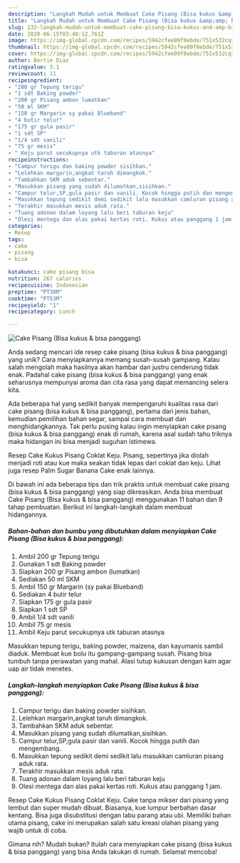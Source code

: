 ```yaml
---
description: "Langkah Mudah untuk Membuat Cake Pisang (Bisa kukus &amp;amp; bisa panggang) yang Lezat"
title: "Langkah Mudah untuk Membuat Cake Pisang (Bisa kukus &amp;amp; bisa panggang) yang Lezat"
slug: 132-langkah-mudah-untuk-membuat-cake-pisang-bisa-kukus-and-amp-bisa-panggang-yang-lezat
date: 2020-06-15T03:48:12.761Z
image: https://img-global.cpcdn.com/recipes/5942cfee09f8ebde/751x532cq70/cake-pisang-bisa-kukus-bisa-panggang-foto-resep-utama.jpg
thumbnail: https://img-global.cpcdn.com/recipes/5942cfee09f8ebde/751x532cq70/cake-pisang-bisa-kukus-bisa-panggang-foto-resep-utama.jpg
cover: https://img-global.cpcdn.com/recipes/5942cfee09f8ebde/751x532cq70/cake-pisang-bisa-kukus-bisa-panggang-foto-resep-utama.jpg
author: Bertie Diaz
ratingvalue: 3.1
reviewcount: 11
recipeingredient:
- "200 gr Tepung terigu"
- "1 sdt Baking powder"
- "200 gr Pisang ambon lumatkan"
- "50 ml SKM"
- "150 gr Margarin sy pakai Blueband"
- "4 butir telur"
- "175 gr gula pasir"
- "1 sdt SP"
- "1/4 sdt vanili"
- "75 gr mesis"
- " Keju parut secukupnya utk taburan atasnya"
recipeinstructions:
- "Campur terigu dan baking powder sisihkan."
- "Lelehkan margarin,angkat taruh dimangkok."
- "Tambahkan SKM aduk sebentar."
- "Masukkan pisang yang sudah dilumatkan,sisihkan."
- "Campur telur,SP,gula pasir dan vanili. Kocok hingga putih dan mengembang."
- "Masukkan tepung sedikit demi sedikit lalu masukkan camluran pisang aduk rata."
- "Terakhir masukkan mesis aduk rata."
- "Tuang adonan dalam loyang lalu beri taburan keju"
- "Olesi mentega dan alas pakai kertas roti. Kukus atau panggang 1 jam."
categories:
- Resep
tags:
- cake
- pisang
- bisa

katakunci: cake pisang bisa 
nutrition: 267 calories
recipecuisine: Indonesian
preptime: "PT30M"
cooktime: "PT53M"
recipeyield: "1"
recipecategory: Lunch

---
```



![Cake Pisang (Bisa kukus &amp; bisa panggang)](https://img-global.cpcdn.com/recipes/5942cfee09f8ebde/751x532cq70/cake-pisang-bisa-kukus-bisa-panggang-foto-resep-utama.jpg)

Anda sedang mencari ide resep cake pisang (bisa kukus &amp; bisa panggang) yang unik? Cara menyiapkannya memang susah-susah gampang. Kalau salah mengolah maka hasilnya akan hambar dan justru cenderung tidak enak. Padahal cake pisang (bisa kukus &amp; bisa panggang) yang enak seharusnya mempunyai aroma dan cita rasa yang dapat memancing selera kita.

Ada beberapa hal yang sedikit banyak mempengaruhi kualitas rasa dari cake pisang (bisa kukus &amp; bisa panggang), pertama dari jenis bahan, kemudian pemilihan bahan segar, sampai cara membuat dan menghidangkannya. Tak perlu pusing kalau ingin menyiapkan cake pisang (bisa kukus &amp; bisa panggang) enak di rumah, karena asal sudah tahu triknya maka hidangan ini bisa menjadi suguhan istimewa.

Resep Cake Kukus Pisang Coklat Keju. Pisang, sepertinya jika diolah menjadi roti atau kue maka seakan tidak lepas dari coklat dan keju. Lihat juga resep Palm Sugar Banana Cake enak lainnya.


Di bawah ini ada beberapa tips dan trik praktis untuk membuat cake pisang (bisa kukus &amp; bisa panggang) yang siap dikreasikan. Anda bisa membuat Cake Pisang (Bisa kukus &amp; bisa panggang) menggunakan 11 bahan dan 9 tahap pembuatan. Berikut ini langkah-langkah dalam membuat hidangannya.

<!--inarticleads1-->

##### Bahan-bahan dan bumbu yang dibutuhkan dalam menyiapkan Cake Pisang (Bisa kukus &amp; bisa panggang):

1. Ambil 200 gr Tepung terigu
1. Gunakan 1 sdt Baking powder
1. Siapkan 200 gr Pisang ambon (lumatkan)
1. Sediakan 50 ml SKM
1. Ambil 150 gr Margarin (sy pakai Blueband)
1. Sediakan 4 butir telur
1. Siapkan 175 gr gula pasir
1. Siapkan 1 sdt SP
1. Ambil 1/4 sdt vanili
1. Ambil 75 gr mesis
1. Ambil  Keju parut secukupnya utk taburan atasnya


Masukkan tepung terigu, baking powder, maizena, dan kayumanis sambil diaduk. Membuat kue bolu itu gampang-gampang susah. Pisang bisa tumbuh tanpa perawatan yang mahal. Alasi tutup kukusan dengan kain agar uap air tidak menetes. 

<!--inarticleads2-->

##### Langkah-langkah menyiapkan Cake Pisang (Bisa kukus &amp; bisa panggang):

1. Campur terigu dan baking powder sisihkan.
1. Lelehkan margarin,angkat taruh dimangkok.
1. Tambahkan SKM aduk sebentar.
1. Masukkan pisang yang sudah dilumatkan,sisihkan.
1. Campur telur,SP,gula pasir dan vanili. Kocok hingga putih dan mengembang.
1. Masukkan tepung sedikit demi sedikit lalu masukkan camluran pisang aduk rata.
1. Terakhir masukkan mesis aduk rata.
1. Tuang adonan dalam loyang lalu beri taburan keju
1. Olesi mentega dan alas pakai kertas roti. Kukus atau panggang 1 jam.


Resep Cake Kukus Pisang Coklat Keju. Cake tanpa mikser dari pisang yang lembut dan super mudah dibuat. Biasanya, kue lumpur berbahan dasar kentang. Bisa juga disubstitusi dengan labu parang atau ubi. Memiliki bahan utama pisang, cake ini merupakan salah satu kreasi olahan pisang yang wajib untuk di coba. 

Gimana nih? Mudah bukan? Itulah cara menyiapkan cake pisang (bisa kukus &amp; bisa panggang) yang bisa Anda lakukan di rumah. Selamat mencoba!

